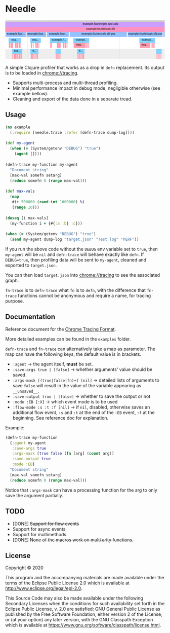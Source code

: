 # Needle

![](smallshot.png)

A simple Clojure profiler that works as a drop in `defn` replacement. Its output
is to be loaded in [chrome://tracing](chrome://tracing).

* Supports multi-process and multi-thread profiling.
* Minimal performance impact in debug mode, negligible otherwise (see example bellow).
* Cleaning and export of the data done in a separate tread.

## Usage

```clojure
(ns example
  (:require [needle.trace :refer [defn-trace dump-log]]))

(def my-agent
  (when (= (System/getenv "DEBUG") "true")
    (agent [])))

(defn-trace my-function my-agent
  "Document string"
  [max-val somefn setarg]
  (reduce somefn 0 (range max-val)))

(def max-vals
  (map
   #(+ 500000 (rand-int 1000000) %)
   (range 10)))

(doseq [i max-vals]
  (my-function i + {#{:a :b} :c}))

(when (= (System/getenv "DEBUG") "true")
  (send my-agent dump-log "target.json" "Test log" "PERF"))
```

If you run the above code without the `DEBUG` env variable set to `true`,
then `my-agent` will be `nil` and `defn-trace` will behave exactly like `defn`.
If `DEBUG=true`, then profiling data will be sent to `my-agent`, cleaned and
exported to `target.json`.

You can then load `target.json` into [chrome://tracing](chrome://tracing) to
see the associated graph.

`fn-trace` is to `defn-trace` what `fn` is to `defn`, with the difference that
`fn-trace` functions cannot be anonymous and require a name, for tracing
purpose.

## Documentation

Reference document for the [Chrome Tracing Format](https://docs.google.com/document/d/1CvAClvFfyA5R-PhYUmn5OOQtYMH4h6I0nSsKchNAySU/preview#!).

More detailed examples can be found in the `examples` folder.

`defn-trace` and `fn-trace` can alternatively take a map as parameter. The map
can have the following keys, the default value is in brackets.

* `:agent` → the agent itself, **must** be set.
* `:save-args true | [false]` → whether arguments' value should be saved.
* `:args-mask [(true|false|fn)+] [nil]` → detailed lists of arguments to save
  `false` will result in the value of the variable appearing as `__unsaved__`.
* `:save-output true | [false]` → whether to save the output or not
* `:mode :EB [:X]` → which event mode is to be used
* `:flow-mode :s :t :f [nil]` → if `nil`, disabled, otherwise saves an additional
  flow event, `:s` and `:t` at the end of the `:EB` event, `:f` at the beginning.
  See reference doc for explanation.

Example:

```clojure
(defn-trace my-function
  {:agent my-agent
   :save-args true
   :args-mask [true false (fn [arg] (count arg)]
   :save-output true
   :mode :EB}
  "Document string"
  [max-val somefn setarg]
  (reduce somefn 0 (range max-val)))
```

Notice that `:args-mask` can have a processing function for the arg to only save the
argument partially.

## TODO

* [DONE] ~~Support for flow events~~
* Support for async events
* Support for multimethods
* [DONE] ~~None of the macros work on multi arity functions.~~

## License

Copyright © 2020

This program and the accompanying materials are made available under the
terms of the Eclipse Public License 2.0 which is available at
http://www.eclipse.org/legal/epl-2.0.

This Source Code may also be made available under the following Secondary
Licenses when the conditions for such availability set forth in the Eclipse
Public License, v. 2.0 are satisfied: GNU General Public License as published by
the Free Software Foundation, either version 2 of the License, or (at your
option) any later version, with the GNU Classpath Exception which is available
at https://www.gnu.org/software/classpath/license.html.

